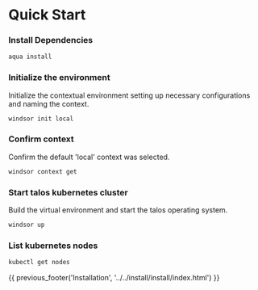 # Quick Start

### Install Dependencies

```bash
aqua install
```

### Initialize the environment

Initialize the contextual environment setting up necessary configurations and naming the context.

```sh
windsor init local
```

### Confirm context

Confirm the default 'local' context was selected.

```sh
windsor context get
```

### Start talos kubernetes cluster

Build the virtual environment and start the talos operating system.

```sh
windsor up
```

### List kubernetes nodes

```sh
kubectl get nodes
```

<div>
{{ previous_footer('Installation', '../../install/install/index.html') }}
</div>

<script>
  document.getElementById('previousButton').addEventListener('click', function() {
    window.location.href = '../../install/install/index.html'; 
  });
</script>
